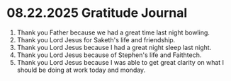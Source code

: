 # 08.22.2025 Gratitude Journal

1. Thank you Father because we had a great time last night bowling.
2. Thank you Lord Jesus for Saketh's life and friendship.
3. Thank you Lord Jesus because I had a great night sleep last night.
4. Thank you Lord Jesus because of Stephen's life and Faithtech.
5. Thank you Lord Jesus because I was able to get great clarity on what I should be doing at work today and monday.
